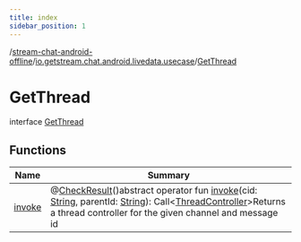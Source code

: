 ```yaml
---
title: index
sidebar_position: 1
---
```

/[stream-chat-android-offline](../../index.md)/[io.getstream.chat.android.livedata.usecase](../index.md)/[GetThread](index.md)  
  
  
  
# GetThread  
interface [GetThread](index.md)  
  
## Functions  
  
|  Name |  Summary | 
|---|---|
| <a name="io.getstream.chat.android.livedata.usecase/GetThread/invoke/#kotlin.String#kotlin.String/PointingToDeclaration/"></a>[invoke](invoke.md)| <a name="io.getstream.chat.android.livedata.usecase/GetThread/invoke/#kotlin.String#kotlin.String/PointingToDeclaration/"></a>@[CheckResult](https://developer.android.com/reference/kotlin/androidx/annotation/CheckResult.html)()abstract operator fun [invoke](invoke.md)(cid: [String](https://kotlinlang.org/api/latest/jvm/stdlib/kotlin/-string/index.html), parentId: [String](https://kotlinlang.org/api/latest/jvm/stdlib/kotlin/-string/index.html)): Call&lt;[ThreadController](../../io.getstream.chat.android.livedata.controller/ThreadController/index.md)&gt;Returns a thread controller for the given channel and message id|

